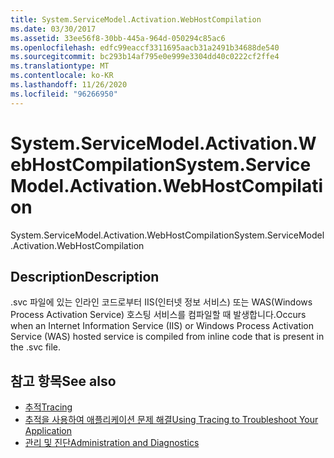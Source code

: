 ```yaml
---
title: System.ServiceModel.Activation.WebHostCompilation
ms.date: 03/30/2017
ms.assetid: 33ee56f8-30bb-445a-964d-050294c85ac6
ms.openlocfilehash: edfc99eaccf3311695aacb31a2491b34688de540
ms.sourcegitcommit: bc293b14af795e0e999e3304dd40c0222cf2ffe4
ms.translationtype: MT
ms.contentlocale: ko-KR
ms.lasthandoff: 11/26/2020
ms.locfileid: "96266950"
---
```

# <a name="systemservicemodelactivationwebhostcompilation"></a><span data-ttu-id="d000d-102">System.ServiceModel.Activation.WebHostCompilation</span><span class="sxs-lookup"><span data-stu-id="d000d-102">System.ServiceModel.Activation.WebHostCompilation</span></span>

<span data-ttu-id="d000d-103">System.ServiceModel.Activation.WebHostCompilation</span><span class="sxs-lookup"><span data-stu-id="d000d-103">System.ServiceModel.Activation.WebHostCompilation</span></span>  
  
## <a name="description"></a><span data-ttu-id="d000d-104">Description</span><span class="sxs-lookup"><span data-stu-id="d000d-104">Description</span></span>  

 <span data-ttu-id="d000d-105">.svc 파일에 있는 인라인 코드로부터 IIS(인터넷 정보 서비스) 또는 WAS(Windows Process Activation Service) 호스팅 서비스를 컴파일할 때 발생합니다.</span><span class="sxs-lookup"><span data-stu-id="d000d-105">Occurs when an Internet Information Service (IIS) or Windows Process Activation Service (WAS) hosted service is compiled from inline code that is present in the .svc file.</span></span>  
  
## <a name="see-also"></a><span data-ttu-id="d000d-106">참고 항목</span><span class="sxs-lookup"><span data-stu-id="d000d-106">See also</span></span>

- [<span data-ttu-id="d000d-107">추적</span><span class="sxs-lookup"><span data-stu-id="d000d-107">Tracing</span></span>](index.md)
- [<span data-ttu-id="d000d-108">추적을 사용하여 애플리케이션 문제 해결</span><span class="sxs-lookup"><span data-stu-id="d000d-108">Using Tracing to Troubleshoot Your Application</span></span>](using-tracing-to-troubleshoot-your-application.md)
- [<span data-ttu-id="d000d-109">관리 및 진단</span><span class="sxs-lookup"><span data-stu-id="d000d-109">Administration and Diagnostics</span></span>](../index.md)
